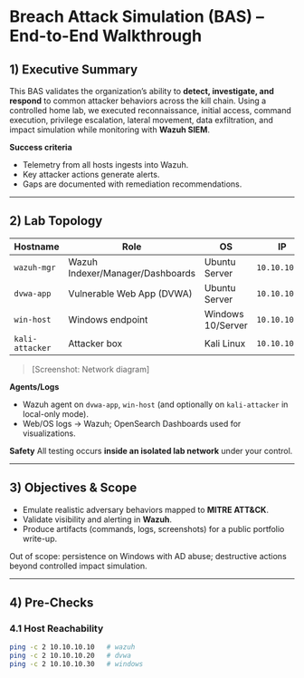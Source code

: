 # Breach Attack Simulation (BAS) – End-to-End Walkthrough

## 1) Executive Summary
This BAS validates the organization’s ability to **detect, investigate, and respond** to common attacker behaviors across the kill chain. Using a controlled home lab, we executed reconnaissance, initial access, command execution, privilege escalation, lateral movement, data exfiltration, and impact simulation while monitoring with **Wazuh SIEM**.

**Success criteria**
- Telemetry from all hosts ingests into Wazuh.
- Key attacker actions generate alerts.
- Gaps are documented with remediation recommendations.

---

## 2) Lab Topology

| Hostname       | Role                           | OS             | IP           |
|----------------|-------------------------------|----------------|--------------|
| `wazuh-mgr`    | Wazuh Indexer/Manager/Dashboards | Ubuntu Server | `10.10.10.10` |
| `dvwa-app`     | Vulnerable Web App (DVWA)     | Ubuntu Server | `10.10.10.20` |
| `win-host`     | Windows endpoint              | Windows 10/Server | `10.10.10.30` |
| `kali-attacker`| Attacker box                  | Kali Linux     | `10.10.10.40` |

> [Screenshot: Network diagram]

**Agents/Logs**
- Wazuh agent on `dvwa-app`, `win-host` (and optionally on `kali-attacker` in local-only mode).
- Web/OS logs → Wazuh; OpenSearch Dashboards used for visualizations.

**Safety**
All testing occurs **inside an isolated lab network** under your control.

---

## 3) Objectives & Scope
- Emulate realistic adversary behaviors mapped to **MITRE ATT&CK**.
- Validate visibility and alerting in **Wazuh**.
- Produce artifacts (commands, logs, screenshots) for a public portfolio write-up.

Out of scope: persistence on Windows with AD abuse; destructive actions beyond controlled impact simulation.

---

## 4) Pre-Checks

### 4.1 Host Reachability
```bash
ping -c 2 10.10.10.10   # wazuh
ping -c 2 10.10.10.20   # dvwa
ping -c 2 10.10.10.30   # windows
